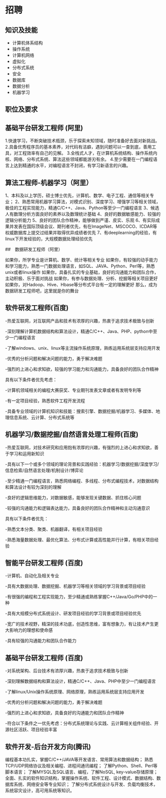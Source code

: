 # 招聘

## 知识及技能

- 计算机体系结构
- 操作系统
- 计算机网络
- 虚拟化
- 分布式系统
- 安全
- 数据库
- 数据分析
- 机器学习


## 职位及要求

## 基础平台研发工程师 (阿里)

1.快速学习，不断突破技术瓶颈，乐于探索未知领域，随时准备好去面对新挑战。 
2.具备优秀程序员的基本素养，对代码有洁癖，遇到问题可以一查到底，善用工具，对工程效率有自己的见解。 
3.全栈式人才，在计算机系统结构、操作系统内核、网络、分布式系统、算法这些领域都能游刃有余。 
4.至少需要在一门编程语言上达到精通的水平，对编程语言不封闭，有学习新语言的兴趣。

## 算法工程师-机器学习（阿里）

1、本科及以上学历，硕士博士优先，计算机、数学、电子工程、通信等相关专业； 
2、熟悉常用机器学习算法，对模式识别、深度学习、增强学习等相关领域，极佳的工程实现能力，精通C/C++、Java、Python等至少一门编程语言 
3、候选人有数理分析方面良好的素养以及数理统计基础 
4、良好的数据敏感能力、较强的逻辑分析能力 
5、良好的团队合作精神，能够做到严谨、皮实、乐观 
6、有实际成果并发表在国际顶级会议、期刊者优先，有在ImageNet、MSCOCO、ICDAR等权威数据库上提交过结果并取得优异成绩者优先 
7、有deeplearning的经验，有linux下开发经验的，大规模数据处理经验优先

##　数据研发工程师（阿里）

如果你，所学专业是计算机、数学、统计等相关专业 
如果你，有较强的动手能力和学习能力，熟悉一门数据处理语言，如SQL、JAVA、Python、Perl等，熟悉unix或者linux操作 
如果你，具备扎实的专业基础，良好的沟通能力和团队合作，主动积极、乐于面对挑战 
如果你，有参与数据处理、分析、挖掘等相关项目更好 
如果你，对Hadoop、Hive、Hbase等分布式平台有一定的理解更好 
那么，成为数据研发工程师吧，这里就是你的舞台

## 软件研发工程师(百度)

-热爱互联网，对互联网产品和技术有浓厚的兴趣，热衷于追求技术极致与创新

-深刻理解计算机数据结构和算法设计，精通C/C++、Java、PHP、python中至少一门编程语言

-了解windows、unix、linux等主流操作系统原理，熟练运用系统层支持应用开发

-优秀的分析问题和解决问题的能力，勇于解决难题

-强烈的上进心和求知欲，较强的学习能力和沟通能力，具备良好的团队合作精神

具有以下条件者优先考虑：

-计算机领域相关的编程大赛获奖、专业期刊发表文章或者有发明专利等

-有一定项目经验，熟悉软件工程开发流程

-具备专业领域的计算机知识和技能：搜索引擎、数据挖掘/机器学习、多媒体、地理信息系统、云计算、分布式系统等

## 机器学习/数据挖掘/自然语言处理工程师(百度)

-热爱互联网，对技术研究和应用抱有浓厚的兴趣，有强烈的上进心和求知欲，善于学习和运用新知识

-具有以下一个或多个领域的理论背景和实践经验：机器学习/数据挖掘/深度学习/信息检索/自然语言处理/机制设计/博弈论

-至少精通一门编程语言，熟悉网络编程、多线程、分布式编程技术，对数据结构和算法设计有较为深刻的理解

-良好的逻辑思维能力，对数据敏感，能够发现关键数据、抓住核心问题

-较强的沟通能力和逻辑表达能力，具备良好的团队合作精神和主动沟通意识

具有以下条件者优先：

-熟悉文本分类、聚类、机器翻译，有相关项目经验

-熟悉海量数据处理、最优化算法、分布式计算或高性能并行计算，有相关项目经验

## 智能平台研发工程师 (百度)

-计算机、自动化及相关专业

-具有大数据处理、数据挖掘、机器学习等相关领域的学习背景或项目经验

-有很强的编程和工程实现能力，至少精通或熟练掌握C++/Java/Go/PHP中的一种

-具有大规模分布式系统设计、研发项目经验的学习背景或项目经验优先

-宽广的技术视野，精深的技术功底，创造性思维，富有想象力，有让技术产生更大影响力的理想和使命感

-具有较强的沟通能力和团队合作能力

## 基础平台研发工程师 (百度)

-对系统架构、后台技术有浓厚兴趣，热衷于追求技术极致与创新

-深刻理解数据结构和算法设计，精通C/C++、Java、PHP中至少一门编程语言

-了解linux/Unix操作系统原理、网络原理，熟练运用系统层支持应用开发

-优秀的分析问题和解决问题的能力，勇于解决难题

-强烈的上进心和求知欲，具备良好的沟通能力和团队合作精神

-符合以下条件之一优先考虑：分布式系统理论与实践、云计算相关组件经验、开源社区活跃、项目经验丰富

 ## 软件开发-后台开发方向(腾讯)

编程基本功扎实，掌握C/C++/JAVA等开发语言、常用算法和数据结构；
熟悉TCP/UDP网络协议及相关编程、进程间通讯编程；
了解Python、Shell、Perl等脚本语言；
了解MYSQL及SQL语言、编程，了解NoSQL, key-value存储原理；
全面、扎实的软件知识结构，掌握操作系统、软件工程、设计模式、数据结构、数据库系统、网络安全等专业知识；
了解分布式系统设计与开发、负载均衡技术，系统容灾设计，高可用系统等知识。